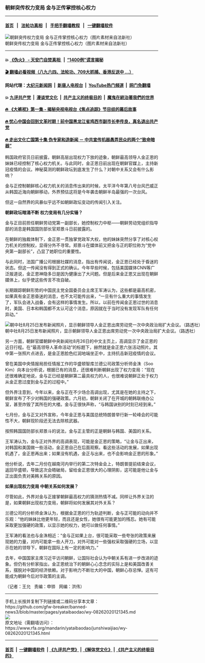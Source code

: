 ### 朝鲜突传权力变局  金与正传掌控核心权力
------------------------

#### [首页](https://github.com/gfw-breaker/banned-news3/blob/master/README.md) &nbsp;&nbsp;|&nbsp;&nbsp; [法轮功真相](https://github.com/begood0513/basic/blob/master/README.md)  &nbsp;&nbsp;|&nbsp;&nbsp; [手把手翻墙教程](https://github.com/gfw-breaker/guides/wiki)  &nbsp;&nbsp;|&nbsp;&nbsp; [一键翻墙软件](https://github.com/gfw-breaker/nogfw/blob/master/README.md)  



<div id="headerimg">
 <img alt="朝鲜突传权力变局  金与正传掌控核心权力（图片素材来自法新社）" src="https://www.rfa.org/mandarin/yataibaodao/junshiwaijiao/wy-08262020121345.html/jt0624e.jpg/image" title="朝鲜突传权力变局  金与正传掌控核心权力（图片素材来自法新社）"/>
 <div id="headerimgcontents">
  <div id="headerimgcaption">
   <span>
    朝鲜突传权力变局  金与正传掌控核心权力（图片素材来自法新社）
   </span>
   <!-- zoomattribute -->
  </div>
  <!-- headerimgcaption -->
 </div>
 <!-- headerimagecontents -->
</div>

<hr/>


#### 💥 [《伪火》 - 天安门自焚真相 ](http://141.164.51.119:10000/videos/blog/weihuo.html)&nbsp; |&nbsp; [“1400例”谎言揭秘  ](http://141.164.51.119:10000/videos/blog/jiexi1400.html)

#### [ 🎬  翻墙必看视频（八九六四、法轮功、709大抓捕、香港反送中 ...）](https://github.com/gfw-breaker/links/blob/master/banned.md)

#### 网站代理：[大纪元新闻网](http://167.172.10.89:10080/gb/) &nbsp;|&nbsp; [新唐人电视台](http://167.172.10.89:8808/gb/)  &nbsp;|&nbsp; [YouTube热门频道](http://158.247.203.241/youtube.html) &nbsp;|&nbsp; [网门免翻墙](http://158.247.203.241:11000/show.aspx?name=ogHome)

#### 💥 [九评共产党](http://141.164.51.119:10000/videos/res/jiuping/)&nbsp; |&nbsp; [漫谈党文化](http://141.164.51.119:10000/videos/res/mtdwh/)&nbsp; |&nbsp; [共产主义的终极目的](http://141.164.51.119:10000/videos/res/zjmd/)&nbsp; |&nbsp; [魔鬼在統治著我們的世界](http://141.164.51.119:10000/videos/res/TheSpecter/)  

#### [ 🔥  《大裤衩》第一集 - 揭秘央视电视台《焦点追踪》节目组的幕后故事](http://141.164.51.119:10000/videos/news/../res/big-shorts/index.html)

#### [ 🔥  忧心中国会回到文革时期！前中国黑龙江省鸡西市副市长李传良，真名退出共产党](http://141.164.51.119:10000/videos/news/quit01.html)

#### [ 🔥  走出文化亡国第十集 伪专家和造新闻 － 中共宣传机器愚弄民众的两个“致命暗器”](http://141.164.51.119:10000/videos/news/../res/zcwhwg/index.html)

<div id="storytext">
 <div>
  <div class="slot_header">
  </div>
 </div>
 <p>
  韩国政府官员日前披露，朝鲜高层出现权力下放的迹象，朝鲜最高领导人金正恩的妹妹已经控制了核心权力机关。与此同时，金正恩日前出现在朝鲜官媒上，主持新冠疫情的会议。神秘莫测的朝鲜政坛到底发生了什么？对朝中关系又会有什么影响？
 </p>
 <p>
  金与正控制朝鲜核心权力机关的消息传出来的时候，太平洋今年第八号台风巴威正从韩国近海向朝鲜移动，外界预估这将是今年袭击朝鲜半岛最强的一次台风。
 </p>
 <p>
  但这一自然界的风暴似乎远不如朝鲜政坛变动的传闻引入关注。
 </p>
 <p>
 </p>
 <p>
 </p>
 <p>
  <b>
   朝鲜政坛暗涌不断 权力变局有几分实锤？
  </b>
 </p>
 <p>
  金与正目前担任朝鲜劳动党第一副部长，她控制权力中枢——朝鲜劳动党组织指导部的消息是韩国国防部长官郑景斗日前披露的。
 </p>
 <p>
  在朝鲜的独裁体制下，金正恩一贯独掌党政军大权，他的妹妹突然分享了对核心权力机关的控制权，显得分外不寻常。郑景斗在媒体前又把金与正的职位称为“党中央第一副部长”，凸显了她职位的重要性。
 </p>
 <p>
  与此同时，法国广播公司根据社媒的消息，指出有传闻说，金正恩已经处于昏迷的状态。但这一传闻没有得到正式的确认。今年早些时候，包括美国媒体CNN等广泛报道说，金正恩神隐多日是因为健康出了大问题。但是后来金正恩又出现在朝鲜媒体上，似乎使这些传言不攻自破。
 </p>
 <p>
  长期跟踪朝鲜形势的中国民主党全国委员会主席王军涛认为，这些都是最高机密，如果真有金正恩昏迷的消息，也不太可能传出来，“一旦有什么重大的事情发生了，军队会进入战备，会有这样的事情发生。所以，以前在传闻金正恩过世的消息时，美国、日本和韩国都不太认可这个消息，原因就在于当时没有发现军队有任何异动。”
 </p>
 <p>
 </p>
 <p>
  <div class="image-inline captioned" style="width:680px;">
   <div style="width:680px;">
    <img alt="朝中社8月25日发布新闻照片，显示朝鲜领导人金正恩出席劳动党一次中央政治局扩大会议。（路透社）" src="https://www.rfa.org/mandarin/yataibaodao/junshiwaijiao/wy-08262020121345.html/wy0826j.jpg" title="朝中社8月25日发布新闻照片，显示朝鲜领导人金正恩出席劳动党一次中央政治局扩大会议。（路透社）"/>
   </div>
   <div class="image-caption">
    <span style="width:680px;">
     朝中社8月25日发布新闻照片，显示朝鲜领导人金正恩出席劳动党一次中央政治局扩大会议。（路透社）
    </span>
    <span class="copyright">
    </span>
   </div>
  </div>
 </p>
 <p>
  另一方面，朝鲜官媒朝鲜中央新闻社8月26日的中文主页上，高调显示了金正恩的近日行程。在“最高领导人革命活动”的标题下，赫然就是金正恩六张活动照片。其中第一张照片点进去，是金正恩脸色红润地端坐正中，主持抗击新冠疫情的会议。
 </p>
 <p>
  曾在美国中央情报局担任情报工作的华盛顿智库兰德公司政策分析师金洙（Soo Kim）向本台分析说，根据已有的消息，还很难判断朝鲜出现了权力变局：“现在还很难确定地说，金与正已经是朝鲜第二最具权力的人，也很难说朝鲜正处于权力从金正恩过度到金与正的过程中。”
 </p>
 <p>
  但外界注意到，今年以来，金与正在不少场合高调出现，尤其是在她的主持之下，朝鲜宣布了不少对韩国的强硬政策。六月初，朝鲜关闭了在开城的朝韩联络办公室，甚至炸毁了其所在的大楼。金与正很快声称，“与韩国诀别的时刻已经到来。”
 </p>
 <p>
  七月份，金与正又对外宣称，今年金正恩与美国总统特朗普举行新一轮峰会的可能性不大，朝鲜现阶段还无法去除核武器。
 </p>
 <p>
  按照韩国国防部长郑景斗的说法，金与正主管的正是朝鲜与韩国、美国的关系。
 </p>
 <p>
  王军涛认为，金与正对外界的高调表现，可能是金正恩的策略，“让金与正出来，对韩国和美国做一些活动，金正恩自己在后面观察。看这些活动的发展，如果出现机遇了，金正恩再出来；如果没有机遇，金正与出来，也不会影响金正恩的形象。”
 </p>
 <p>
  他分析说，去年二月份在越南河内举行的第二次特金会上，特朗普提前结束会议，返回华盛顿，导致这次会晤破局，留给金正恩很大的心理阴影，这可能是他让金与正出面负责对美韩关系的原因。
 </p>
 <p>
  <b>
   如果出现权力变局 中朝关系如何发展？
  </b>
 </p>
 <p>
  尽管如此，外界对金与正接掌朝鲜最高权力的猜测热情不减。同样让外界关注的是，如果朝鲜出现权力变局，朝鲜将如何发展其对外关系？
 </p>
 <p>
  兰德公司的分析师金洙认为，根据金正恩的行为轨迹判断，金与正可能的动向并不乐观：“他的妹妹比他更年轻，而且还是女性，她很有可能更加的残忍。她有可能采取更加强硬的政策，以显示她的权力，她可以做任何事情。”
 </p>
 <p>
  王军涛的看法也与金洙相近：“金与正如果上台，很可能采取一些夸张的政策来展现她的力量，对内可能拿一些人开刀，对外可能对一些强权采取强硬的立场，以显示在她的领导下，朝鲜在国际上有一定的影响力。”
 </p>
 <p>
  去年，中国国家主席习近平访问朝鲜，让国际社会认为中朝关系有进一步改进的迹象。但仍有分析家指出，金正恩统治下的朝鲜心心念念的实际上是和美国改善关系，摆脱对中国的经济依赖。对于影响力不断壮大的中国，朝鲜心存忌惮。这有可能成为朝鲜今后对华政策的主调。
 </p>
 <p>
 </p>
 <p>
  （记者：王允   责编：申铧   网编：洪伟）
 </p>
</div>

<hr/>
手机上长按并复制下列链接或二维码分享本文章：<br/>
https://github.com/gfw-breaker/banned-news3/blob/master/pages/yataibaodao/wy-08262020121345.md <br/>
<a href='https://github.com/gfw-breaker/banned-news3/blob/master/pages/yataibaodao/wy-08262020121345.md'><img src='https://github.com/gfw-breaker/banned-news3/blob/master/pages/yataibaodao/wy-08262020121345.md.png'/></a> <br/>
原文地址（需翻墙访问）：https://www.rfa.org/mandarin/yataibaodao/junshiwaijiao/wy-08262020121345.html


------------------------
#### [首页](https://github.com/gfw-breaker/banned-news3/blob/master/README.md) &nbsp;|&nbsp; [一键翻墙软件](https://github.com/gfw-breaker/nogfw/blob/master/README.md) &nbsp;| [《九评共产党》](https://github.com/gfw-breaker/9ping.md/blob/master/README.md#九评之一评共产党是什么) | [《解体党文化》](https://github.com/gfw-breaker/jtdwh.md/blob/master/README.md) | [《共产主义的终极目的》](https://github.com/gfw-breaker/gczydzjmd.md/blob/master/README.md)


<img src='http://gfw-breaker.win/banned-news3/pages/yataibaodao/wy-08262020121345.md' width='0px' height='0px'/>